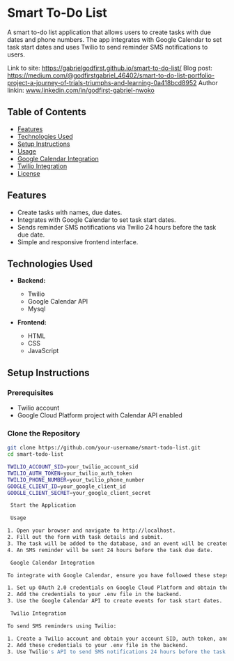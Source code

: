 # Smart To-Do List

A smart to-do list application that allows users to create tasks with due dates and phone numbers. The app integrates with Google Calendar to set task start dates and uses Twilio to send reminder SMS notifications to users.

Link to site:  https://gabrielgodfirst.github.io/smart-to-do-list/
Blog post: https://medium.com/@godfirstgabriel_46402/smart-to-do-list-portfolio-project-a-journey-of-trials-triumphs-and-learning-0a418bcd8952
Author linkin: www.linkedin.com/in/godfirst-gabriel-nwoko

## Table of Contents

- [Features](#features)
- [Technologies Used](#technologies-used)
- [Setup Instructions](#setup-instructions)
- [Usage](#usage)
- [Google Calendar Integration](#google-calendar-integration)
- [Twilio Integration](#twilio-integration)
- [License](#license)

## Features

- Create tasks with names, due dates.
- Integrates with Google Calendar to set task start dates.
- Sends reminder SMS notifications via Twilio 24 hours before the task due date.
- Simple and responsive frontend interface.

## Technologies Used

- **Backend:**
  - Twilio
  - Google Calendar API
  - Mysql

- **Frontend:**
  - HTML
  - CSS
  - JavaScript
 
## Setup Instructions

### Prerequisites

- Twilio account
- Google Cloud Platform project with Calendar API enabled

### Clone the Repository

```bash
git clone https://github.com/your-username/smart-todo-list.git
cd smart-todo-list

TWILIO_ACCOUNT_SID=your_twilio_account_sid
TWILIO_AUTH_TOKEN=your_twilio_auth_token
TWILIO_PHONE_NUMBER=your_twilio_phone_number
GOOGLE_CLIENT_ID=your_google_client_id
GOOGLE_CLIENT_SECRET=your_google_client_secret

 Start the Application

 Usage

1. Open your browser and navigate to http://localhost.
2. Fill out the form with task details and submit.
3. The task will be added to the database, and an event will be created in Google Calendar.
4. An SMS reminder will be sent 24 hours before the task due date.

 Google Calendar Integration

To integrate with Google Calendar, ensure you have followed these steps:

1. Set up OAuth 2.0 credentials on Google Cloud Platform and obtain the client ID and client secret.
2. Add the credentials to your .env file in the backend.
3. Use the Google Calendar API to create events for task start dates.

 Twilio Integration

To send SMS reminders using Twilio:

1. Create a Twilio account and obtain your account SID, auth token, and Twilio phone number.
2. Add these credentials to your .env file in the backend.
3. Use Twilio's API to send SMS notifications 24 hours before the task due date.

```
